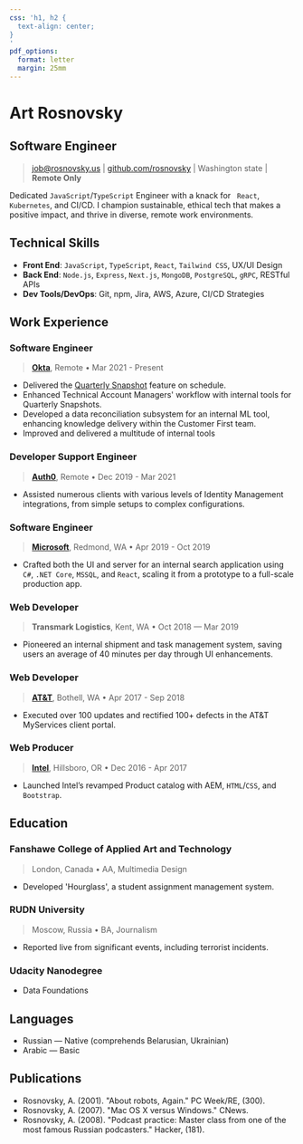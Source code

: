 ```yaml
---
css: 'h1, h2 {
  text-align: center;
}
'
pdf_options:
  format: letter
  margin: 25mm
---
```


# Art Rosnovsky

## Software Engineer

> job@rosnovsky.us | [github.com/rosnovsky](https://github.com/rosnovsky) | Washington state | **Remote Only**

Dedicated `JavaScript`/`TypeScript` Engineer with a knack for ` React`, `Kubernetes`, and CI/CD. I champion sustainable, ethical tech that makes a positive impact, and thrive in diverse, remote work environments.

## Technical Skills

- **Front End**: `JavaScript`, `TypeScript`, `React`, `Tailwind CSS`, UX/UI Design
- **Back End**: `Node.js`, `Express`, `Next.js`, `MongoDB`, `PostgreSQL`, `gRPC`, RESTful APIs
- **Dev Tools/DevOps**: Git, npm, Jira, AWS, Azure, CI/CD Strategies

## Work Experience

### Software Engineer

> **[Okta](https://okta.com)**, Remote • Mar 2021 - Present

- Delivered the [Quarterly Snapshot](https://auth0.com/docs/get-started/tenant-settings/auth0-teams/quarterly-snapshot) feature on schedule.
- Enhanced Technical Account Managers' workflow with internal tools for Quarterly Snapshots.
- Developed a data reconciliation subsystem for an internal ML tool, enhancing knowledge delivery within the Customer First team.
- Improved and delivered a multitude of internal tools

### Developer Support Engineer

> **[Auth0](https://auth0.com)**, Remote • Dec 2019 - Mar 2021

- Assisted numerous clients with various levels of Identity Management integrations, from simple setups to complex configurations.

### Software Engineer

> **[Microsoft](https://microsoft.com)**, Redmond, WA • Apr 2019 - Oct 2019

- Crafted both the UI and server for an internal search application using `C#`, `.NET Core`, `MSSQL`, and `React`, scaling it from a prototype to a full-scale production app.

### Web Developer

> **Transmark Logistics**, Kent, WA • Oct 2018 — Mar 2019

- Pioneered an internal shipment and task management system, saving users an average of 40 minutes per day through UI enhancements.

### Web Developer

> **[AT&T](https://att.com)**, Bothell, WA • Apr 2017 - Sep 2018

- Executed over 100 updates and rectified 100+ defects in the AT&T MyServices client portal.

<div class="page-break"></div>

### Web Producer

> **[Intel](https://intel.com)**, Hillsboro, OR • Dec 2016 - Apr 2017

- Launched Intel’s revamped Product catalog with AEM, `HTML`/`CSS`, and `Bootstrap`.

## Education

### Fanshawe College of Applied Art and Technology

> London, Canada • AA, Multimedia Design

- Developed 'Hourglass', a student assignment management system.

### RUDN University

> Moscow, Russia • BA, Journalism

- Reported live from significant events, including terrorist incidents.

### Udacity Nanodegree

- Data Foundations

## Languages

- Russian — Native (comprehends Belarusian, Ukrainian)
- Arabic — Basic

## Publications

- Rosnovsky, A. (2001). "About robots, Again." PC Week/RE, (300).
- Rosnovsky, A. (2007). "Mac OS X versus Windows." CNews.
- Rosnovsky, A. (2008). "Podcast practice: Master class from one of the most famous Russian podcasters." Hacker, (181).
